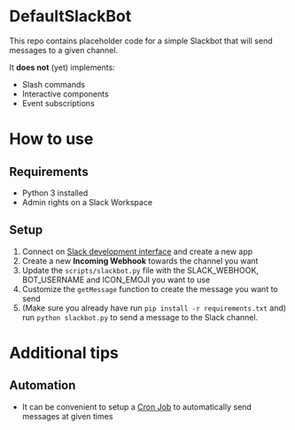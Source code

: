 # DefaultSlackBot
This repo contains placeholder code for a simple Slackbot that will send messages to a given channel.

It **does not** (yet) implements:
- Slash commands
- Interactive components
- Event subscriptions

# How to use

## Requirements
- Python 3 installed
- Admin rights on a Slack Workspace

## Setup

1. Connect on [Slack development interface](https://api.slack.com/apps) and create a new app
2. Create a new **Incoming Webhook** towards the channel you want
3. Update the `scripts/slackbot.py` file with the SLACK_WEBHOOK, BOT_USERNAME and ICON_EMOJI you want to use
4. Customize the `getMessage` function to create the message you want to send
5. (Make sure you already have run `pip install -r requirements.txt` and) run `python slackbot.py` to send a message to the Slack channel.

# Additional tips

## Automation
- It can be convenient to setup a [Cron Job](https://ostechnix.com/a-beginners-guide-to-cron-jobs/) to automatically send messages at given times

